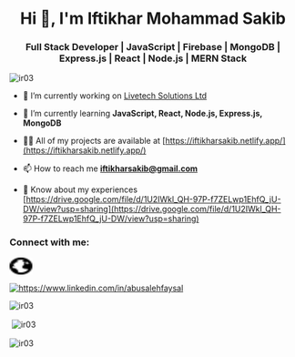 <h1 align="center">Hi 👋, I'm Iftikhar Mohammad Sakib</h1>
<h3 align="center">Full Stack Developer | JavaScript | Firebase | MongoDB | Express.js | React | Node.js | MERN Stack</h3>

<p align="left"> <img src="https://komarev.com/ghpvc/?username=ir03&label=Profile%20views&color=0e75b6&style=flat" alt="ir03" /> </p>



- 🔭 I’m currently working on [Livetech Solutions Ltd](https://livetechltd.com/)

- 🌱 I’m currently learning **JavaScript, React, Node.js, Express.js, MongoDB**

- 👨‍💻 All of my projects are available at [https://iftikharsakib.netlify.app/](https://iftikharsakib.netlify.app/)

- 📫 How to reach me **iftikharsakib@gmail.com**

- 📄 Know about my experiences [https://drive.google.com/file/d/1U2IWkl_QH-97P-f7ZELwp1EhfQ_jU-DW/view?usp=sharing](https://drive.google.com/file/d/1U2IWkl_QH-97P-f7ZELwp1EhfQ_jU-DW/view?usp=sharing)


<h3 align="left">Connect with me:</h3>
<p align="left">

<a href="https://iftikharsakib.netlify.app/" target="blank"><img align="center" src="https://raw.githubusercontent.com/iconic/open-iconic/master/svg/globe.svg" alt="https://abusalehfaysal.github.io/" height="30" width="40" /></a>

<a href="https://www.linkedin.com/in/iftikharsakib/" target="blank"><img align="center" src="https://cdn.jsdelivr.net/npm/simple-icons@v3/icons/linkedin.svg" alt="https://www.linkedin.com/in/abusalehfaysal" height="30" width="40" /></a>

<!-- <a href="https://fb.com/iftikharsakib" target="blank"><img align="center" src="https://cdn.jsdelivr.net/npm/simple-icons@3.13.0/icons/facebook.svg" alt="https://www.facebook.com/iftikharsakib" height="30" width="40" /></a> -->

</p>


<p><img align="left" src="https://github-readme-stats.vercel.app/api/top-langs?username=ir03&show_icons=true&locale=en&layout=compact" alt="ir03" /></p>
<br>

<p>&nbsp;<img align="center" src="https://github-readme-stats.vercel.app/api?username=ir03&show_icons=true&locale=en" alt="ir03" /></p>

<p><img align="center" src="https://github-readme-streak-stats.herokuapp.com/?user=ir03&" alt="ir03" /></p>
